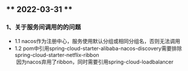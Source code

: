 ## ** 2022-03-31 **<br/>
### 1、关于服务间调用的的问题<br/>
- 1.1 nacos作为注册中心，服务使用默认分组或相同分组名，否则无法调用
- 1.2 pom中引用spring-cloud-starter-alibaba-nacos-discovery需要排除spring-cloud-starter-netflix-ribbon<br/>
  &nbsp;因为nacos弃用了ribbon，同时需要引用spring-cloud-loadbalancer
